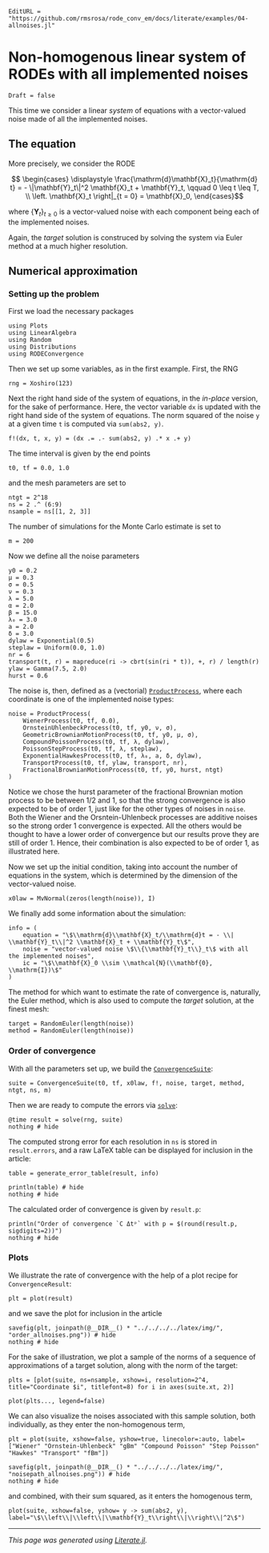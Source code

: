 ```@meta
EditURL = "https://github.com/rmsrosa/rode_conv_em/docs/literate/examples/04-allnoises.jl"
```

# Non-homogenous linear system of RODEs with all implemented noises

```@meta
Draft = false
```

This time we consider a linear *system* of equations with a vector-valued noise made of all the implemented noises.

## The equation

More precisely, we consider the RODE
```math
  \begin{cases}
    \displaystyle \frac{\mathrm{d}\mathbf{X}_t}{\mathrm{d} t} = - \|\mathbf{Y}_t\|^2 \mathbf{X}_t + \mathbf{Y}_t, \qquad 0 \leq t \leq T, \\
  \left. \mathbf{X}_t \right|_{t = 0} = \mathbf{X}_0,
  \end{cases}
```
where $\{\mathbf{Y}_t\}_{t\geq 0}$ is a vector-valued noise with each component being each of the implemented noises.

Again, the *target* solution is construced by solving the system via Euler method at a much higher resolution.

## Numerical approximation

### Setting up the problem

First we load the necessary packages

````@example 04-allnoises
using Plots
using LinearAlgebra
using Random
using Distributions
using RODEConvergence
````

Then we set up some variables, as in the first example. First, the RNG

````@example 04-allnoises
rng = Xoshiro(123)
````

Next the right hand side of the system of equations, in the *in-place* version, for the sake of performance. Here, the vector variable `dx` is updated with the right hand side of the system of equations. The norm squared of the noise `y` at a given time `t` is computed via `sum(abs2, y)`.

````@example 04-allnoises
f!(dx, t, x, y) = (dx .= .- sum(abs2, y) .* x .+ y)
````

The time interval is given by the end points

````@example 04-allnoises
t0, tf = 0.0, 1.0
````

and the mesh parameters are set to

````@example 04-allnoises
ntgt = 2^18
ns = 2 .^ (6:9)
nsample = ns[[1, 2, 3]]
````

The number of simulations for the Monte Carlo estimate is set to

````@example 04-allnoises
m = 200
````

Now we define all the noise parameters

````@example 04-allnoises
y0 = 0.2
μ = 0.3
σ = 0.5
ν = 0.3
λ = 5.0
α = 2.0
β = 15.0
λ₀ = 3.0
a = 2.0
δ = 3.0
dylaw = Exponential(0.5)
steplaw = Uniform(0.0, 1.0)
nr = 6
transport(t, r) = mapreduce(ri -> cbrt(sin(ri * t)), +, r) / length(r)
ylaw = Gamma(7.5, 2.0)
hurst = 0.6
````

The noise is, then, defined as a (vectorial) [`ProductProcess`](@ref), where each coordinate is one of the implemented noise types:

````@example 04-allnoises
noise = ProductProcess(
    WienerProcess(t0, tf, 0.0),
    OrnsteinUhlenbeckProcess(t0, tf, y0, ν, σ),
    GeometricBrownianMotionProcess(t0, tf, y0, μ, σ),
    CompoundPoissonProcess(t0, tf, λ, dylaw),
    PoissonStepProcess(t0, tf, λ, steplaw),
    ExponentialHawkesProcess(t0, tf, λ₀, a, δ, dylaw),
    TransportProcess(t0, tf, ylaw, transport, nr),
    FractionalBrownianMotionProcess(t0, tf, y0, hurst, ntgt)
)
````

Notice we chose the hurst parameter of the fractional Brownian motion process to be between 1/2 and 1, so that the strong convergence is also expected to be of order 1, just like for the other types of noises in `noise`. Both the Wiener and the Orsntein-Uhlenbeck processes are additive noises so the strong order 1 convergence is expected. All the others would be thought to have a lower order of convergence but our results prove they are still of order 1. Hence, their combination is also expected to be of order 1, as illustrated here.

Now we set up the initial condition, taking into account the number of equations in the system, which is determined by the dimension of the vector-valued noise.

````@example 04-allnoises
x0law = MvNormal(zeros(length(noise)), I)
````

We finally add some information about the simulation:

````@example 04-allnoises
info = (
    equation = "\$\\mathrm{d}\\mathbf{X}_t/\\mathrm{d}t = - \\| \\mathbf{Y}_t\\|^2 \\mathbf{X}_t + \\mathbf{Y}_t\$",
    noise = "vector-valued noise \$\\{\\mathbf{Y}_t\\}_t\$ with all the implemented noises",
    ic = "\$\\mathbf{X}_0 \\sim \\mathcal{N}(\\mathbf{0}, \\mathrm{I})\$"
)
````

The method for which want to estimate the rate of convergence is, naturally, the Euler method, which is also used to compute the *target* solution, at the finest mesh:

````@example 04-allnoises
target = RandomEuler(length(noise))
method = RandomEuler(length(noise))
````

### Order of convergence

With all the parameters set up, we build the [`ConvergenceSuite`](@ref):

````@example 04-allnoises
suite = ConvergenceSuite(t0, tf, x0law, f!, noise, target, method, ntgt, ns, m)
````

Then we are ready to compute the errors via [`solve`](@ref):

````@example 04-allnoises
@time result = solve(rng, suite)
nothing # hide
````

The computed strong error for each resolution in `ns` is stored in `result.errors`, and a raw LaTeX table can be displayed for inclusion in the article:

````@example 04-allnoises
table = generate_error_table(result, info)

println(table) # hide
nothing # hide
````

The calculated order of convergence is given by `result.p`:

````@example 04-allnoises
println("Order of convergence `C Δtᵖ` with p = $(round(result.p, sigdigits=2))")
nothing # hide
````

### Plots

We illustrate the rate of convergence with the help of a plot recipe for `ConvergenceResult`:

````@example 04-allnoises
plt = plot(result)
````

and we save the plot for inclusion in the article

````@example 04-allnoises
savefig(plt, joinpath(@__DIR__() * "../../../../latex/img/", "order_allnoises.png")) # hide
nothing # hide
````

For the sake of illustration, we plot a sample of the norms of a sequence of approximations of a target solution, along with the norm of the target:

````@example 04-allnoises
plts = [plot(suite, ns=nsample, xshow=i, resolution=2^4, title="Coordinate $i", titlefont=8) for i in axes(suite.xt, 2)]

plot(plts..., legend=false)
````

We can also visualize the noises associated with this sample solution, both individually, as they enter the non-homogenous term,

````@example 04-allnoises
plt = plot(suite, xshow=false, yshow=true, linecolor=:auto, label=["Wiener" "Ornstein-Uhlenbeck" "gBm" "Compound Poisson" "Step Poisson" "Hawkes" "Transport" "fBm"])

savefig(plt, joinpath(@__DIR__() * "../../../../latex/img/", "noisepath_allnoises.png")) # hide
nothing # hide
````

and combined, with their sum squared, as it enters the homogenous term,

````@example 04-allnoises
plot(suite, xshow=false, yshow= y -> sum(abs2, y), label="\$\\left\\|\\left\\|\\mathbf{Y}_t\\right\\|\\right\\|^2\$")
````

---

*This page was generated using [Literate.jl](https://github.com/fredrikekre/Literate.jl).*

